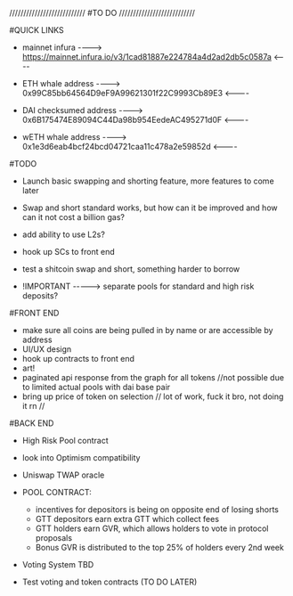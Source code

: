 ///////////////////////////
#TO DO
///////////////////////////

#QUICK LINKS
- mainnet infura
----> https://mainnet.infura.io/v3/1cad81887e224784a4d2ad2db5c0587a <----

- ETH whale address
----> 0x99C85bb64564D9eF9A99621301f22C9993Cb89E3 <----

- DAI checksumed address
----> 0x6B175474E89094C44Da98b954EedeAC495271d0F <----

- wETH whale address
----> 0x1e3d6eab4bcf24bcd04721caa11c478a2e59852d  <----

#TODO
- Launch basic swapping and shorting feature, more features to come later
- Swap and short standard works, but how can it be improved and how can it not cost a billion gas?
- add ability to use L2s?
- hook up SCs to front end
- test a shitcoin swap and short, something harder to borrow

- !IMPORTANT -----> separate pools for standard and high risk deposits?  



#FRONT END
- make sure all coins are being pulled in by name or are accessible by address
- UI/UX design
- hook up contracts to front end
- art!
- paginated api response from the graph for all tokens //not possible due to limited actual pools with dai    base pair
- bring up price of token on selection // lot of work, fuck it bro, not doing it rn //




#BACK END
- High Risk Pool contract
- look into Optimism compatibility
- Uniswap TWAP oracle  
- POOL CONTRACT:
    - incentives for depositors is being on opposite end of losing shorts
    - GTT depositors earn extra GTT which collect fees  
    - GTT holders earn GVR, which allows holders to vote in protocol proposals  
    - Bonus GVR is distributed to the top 25% of holders every 2nd week

- Voting System TBD
- Test voting and token contracts (TO DO LATER)
